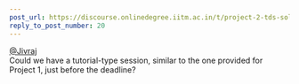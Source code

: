 ```yaml
---
post_url: https://discourse.onlinedegree.iitm.ac.in/t/project-2-tds-solver-discussion-thread/169029/22
reply_to_post_number: 20
---
```

[@Jivraj](/u/jivraj)  
Could we have a tutorial-type session, similar to the one provided for Project 1, just before the deadline?